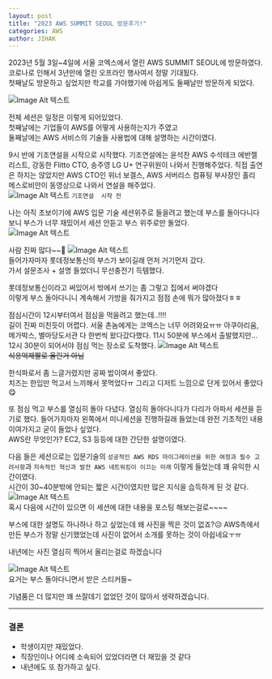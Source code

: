 ```yaml
---
layout: post
title: "2023 AWS SUMMIT SEOUL 방문후기!"
categories: AWS
author: JIHAK
---
```

2023년 5월 3일~4일에 서울 코엑스에서 열린 AWS SUMMIT SEOUL에 방문하였다.   
코로나로 인해서 3년만에 열린 오프라인 행사여서 정말 기대됬다.   
첫째날도 방문하고 싶었지만 학교를 가야했기에 아쉽게도 둘째날만 방문하게 되었다.

![Image Alt 텍스트]({{site.url}}/assets/img/2023-05-09-aws/aws-summit-session.png)

전체 세션은 일정은 이렇게 되어있었다.   
첫째날에는 기업들이 AWS를 어떻게 사용하는지가 주였고         
둘째날에는 AWS 서비스의 기술들 사용법에 대해 설명하는 시간이였다.


9시 반에 기조연설을 시작으로 시작했다. 기조연설에는 윤석찬 AWS 수석테크 에반젤리스트, 강동한 Flitto CTO, 송주영 LG U+ 연구위원이 나와서 진행해주었다.
직접 출연은 하지는 않았지만 AWS CTO인 위너 보겔스, AWS 서버리스 컴퓨팅 부사장인 홀리 메스로비안이 동영상으로 나와서 연설을 해주었다.    
![Image Alt 텍스트]({{site.url}}/assets/img/2023-05-09-aws/KakaoTalk_20230511_180502831.jpg)
`기조연설  시작 전`

나는 아직 초보이기에 AWS 입문 기술 세션위주로 들을려고 했는데 부스를 돌아다니다 보니 부스가 너무 재밌어서 세션 안듣고 부스 위주로만 돌었다.     
![Image Alt 텍스트]({{site.url}}/assets/img/2023-05-09-aws/KakaoTalk_20230511_180502831_03.jpg)

사람 진짜 많다~~🥴
![Image Alt 텍스트]({{site.url}}/assets/img/2023-05-09-aws/KakaoTalk_20230511_180502831_01.jpg)   
들어가자마자 롯데정보통신의 부스가 보이길래 먼저 거기먼저 갔다.   
가서 설문조사 + 설명 들었더니 무선충전기 득템했다.
 
롯데정보통신이라고 써있어서 밖에서 쓰기는 좀 그렇고 집에서 써야겠다    
이렇게 부스 돌아다니니 계속해서 가방을 줘가지고 점점 손에 뭐가 많아졌다ㅎㅎ    

점심시간이 12시부터여서 점심을 먹을려고 했는데..!!!!     
길이 진짜 미친듯이 어렵다. 서울 촌놈에게는 코엑스는 너무 어려와요ㅠㅠ
아쿠아리움, 메가박스, 별마당도서관 다 한번씩 왔다갔다했다.
11시 50분에 부스에서 출발했지만... 12시 30분이 되어서야 점심 먹는 장소로 도착했다.
![Image Alt 텍스트]({{site.url}}/assets/img/2023-05-09-aws/KakaoTalk_20230511_180502831_02.jpg)  
<span style="text-decoration-line:line-through">식용억제짤로 올린거 아님<span>    

한식파로서 좀 느글거렸지만 공짜 밥이여서 좋았다.       
치즈는 한입만 먹고서 느끼해서 못먹었다ㅠ
그리고 디저트 느낌으로 단게 있어서 좋았다😋

      
또 점심 먹고 부스를 열심히 돌아 다녔다.
열심히 돌아다니다가 다리가 아파서 세션을 듣기로 했다.
들어가자마자 왼쪽에서 미니세션을 진행하길래 들었는데 완전 기초적인 내용이여가지고 굳이 들었나 싶었다.  
AWS란 무엇인가? EC2, S3 등등에 대한 간단한 설명이였다.       

다음 들은 세션으로는 입문기술의 `성공적인 AWS RDS 마이그레이션을 위한 여정과 필수 고려사항`과 `지속적인 혁신과 발전 AWS 네트워킹이 이끄는 미래` 이렇게 들었는데 꽤 유익한 시간이였다.     
시간이 30~40분밖에 안되는 짧은 시간이였지만 많은 지식을 습득하게 된 것 같다.   
![Image Alt 텍스트]({{site.url}}/assets/img/2023-05-09-aws/KakaoTalk_20230511_180502831_04.jpg)     
혹시 다음에 시간이 있으면 이 세션에 대한 내용을 포스팅 해보는걸로~~~~


부스에 대한 설명도 하나하나 하고 싶었는데 왜 사진을 찍은 것이 없죠?😥
AWS측에서 만든 부스가 정말 신기했었는데 사진이 없어서 소개를 못하는 것이 아쉽네요ㅜㅠ

내년에는 사진 열심히 찍어서 올리는걸로 하겠습니다

![Image Alt 텍스트]({{site.url}}/assets/img/2023-05-09-aws/KakaoTalk_20230515_235414221.jpg)    
요거는 부스 돌아다니면서 받은 스티커들~

기념품은 더 많지만 꽤 쓰잘데기 없었던 것이 많아서 생략하겠습니다.

***

### 결론
- 학생이지만 재밌었다.
- 직장인이나 어디에 소속되어 있었더라면 더 재밌을 것 같다
- 내년에도 또 참가하고 싶다.